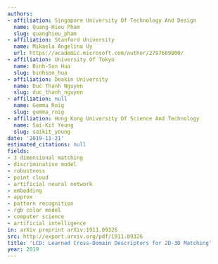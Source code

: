 ```yaml
---
authors:
- affiliation: Singapore University Of Technology And Design
  name: Quang-Hieu Pham
  slug: quanghieu_pham
- affiliation: Stanford University
  name: Mikaela Angelina Uy
  url: https://academic.microsoft.com/author/2797689800/
- affiliation: University Of Tokyo
  name: Binh-Son Hua
  slug: binhson_hua
- affiliation: Deakin University
  name: Duc Thanh Nguyen
  slug: duc_thanh_nguyen
- affiliation: null
  name: Gemma Roig
  slug: gemma_roig
- affiliation: Hong Kong University Of Science And Technology
  name: Sai-Kit Yeung
  slug: saikit_yeung
date: '2019-11-21'
estimated_citations: null
fields:
- 3 dimensional matching
- discriminative model
- robustness
- point cloud
- artificial neural network
- embedding
- approx
- pattern recognition
- rgb color model
- computer science
- artificial intelligence
in: arXiv preprint arXiv:1911.09326
src: http://export.arxiv.org/pdf/1911.09326
title: 'LCD: Learned Cross-Domain Descriptors for 2D-3D Matching'
year: 2019
---
```

